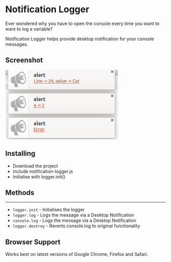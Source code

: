 # Notification Logger

Ever wondered why you have to open the console every time you want to want to log a variable? 

Notification Logger helps provide desktop notification for your console messages.

## Screenshot

![notification-logger](./images/image.png)

## Installing
 - Download the project
 - include notification-logger.js
 - Initialise with logger.init()

## Methods
-----
* `logger.init` - Initialises the logger
* `logger.log` - Logs the message via a Desktop Notification
* `console.log` - Logs the message via a Desktop Notification
* `logger.destroy` - Reverts console.log to original functionality

## Browser Support

Works best on latest versions of Google Chrome, Firefox and Safari.

